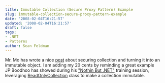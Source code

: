 ```yaml
---
title: Immutable Collection (Secure Proxy Pattern) Example
slug: immutable-collection-secure-proxy-pattern-example
date: '2008-02-04T16:21:57'
updated: '2008-02-04T16:21:57'
draft: false
tags:
- .NET
- Patterns
author: Sean Feldman
---
```



Mr. Mo has wrote a nice [post](http://mokhan.ca/blog/2008/02/02/Keep+The+Ruffians+Out.aspx) about securing collection and turning it into an immutable object. I am adding my 20 cents by reminding a great example JP Boodhoo has showed during his ["Nothin But .NET"](http://www.jpboodhoo.com/blog/NothinButNetAustinTXApril7th11th.aspx) training session, leveraging [ReadOnlyCollection<T>](http://msdn.microsoft.com/en-us/library/ms132474(VS.80).aspx) class to make a collection immutable.


